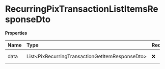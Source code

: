 # RecurringPixTransactionListItemsResponseDto

**Properties**

| Name | Type                                              | Required | Description     |
| :--- | :------------------------------------------------ | :------- | :-------------- |
| data | List\<PixRecurringTransactionGetItemResponseDto\> | ❌       | List of objects |

<!-- This file was generated by liblab | https://liblab.com/ -->
